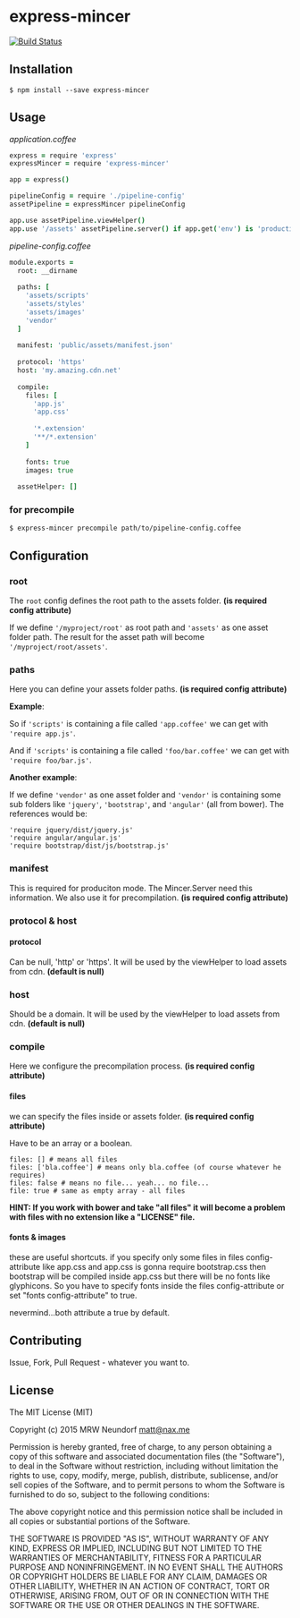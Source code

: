 # express-mincer

[![Build Status](https://travis-ci.org/Naxmeify/express-mincer.svg)](https://travis-ci.org/Naxmeify/express-mincer)

## Installation

```
$ npm install --save express-mincer
```

## Usage

*application.coffee*
```CoffeeScript
express = require 'express'
expressMincer = require 'express-mincer'

app = express()

pipelineConfig = require './pipeline-config'
assetPipeline = expressMincer pipelineConfig

app.use assetPipeline.viewHelper()
app.use '/assets' assetPipeline.server() if app.get('env') is 'production'
```

*pipeline-config.coffee*
```CoffeeScript
module.exports = 
  root: __dirname
  
  paths: [
    'assets/scripts'
    'assets/styles'
    'assets/images'
    'vendor'
  ]
  
  manifest: 'public/assets/manifest.json'
  
  protocol: 'https'
  host: 'my.amazing.cdn.net'
  
  compile: 
    files: [
      'app.js'
      'app.css'
      
      '*.extension'
      '**/*.extension'
    ]
    
    fonts: true
    images: true
    
  assetHelper: []
```

### for precompile
```
$ express-mincer precompile path/to/pipeline-config.coffee
```

## Configuration

### root
The ``` root ``` config defines the root path to the assets folder. 
**(is required config attribute)**

If we define ``` '/myproject/root' ``` as root path and ``` 'assets' ``` as one
asset folder path. The result for the asset path will become 
``` '/myproject/root/assets' ```.

### paths
Here you can define your assets folder paths. **(is required config attribute)**

**Example**:

So if ``` 'scripts' ``` is containing a file called ``` 'app.coffee' ``` we can
get with ``` 'require app.js' ```.

And if ``` 'scripts' ``` is containing a file called ``` 'foo/bar.coffee' ``` 
we can get with ``` 'require foo/bar.js' ```.

**Another example**:

If we define ``` 'vendor' ``` as one asset folder and ``` 'vendor' ```
is containing some sub folders like ``` 'jquery' ```, ``` 'bootstrap' ```, and 
``` 'angular' ``` (all from bower). The references would be:

```
'require jquery/dist/jquery.js'
'require angular/angular.js'
'require bootstrap/dist/js/bootstrap.js'
```

### manifest

This is required for produciton mode. The Mincer.Server need this information.
We also use it for precompilation. **(is required config attribute)**

### protocol & host

#### protocol

Can be null, 'http' or 'https'. It will be used by the viewHelper to load
assets from cdn. **(default is null)**

### host

Should be a domain. It will be used by the viewHelper to load
assets from cdn. **(default is null)**

### compile

Here we configure the precompilation process. **(is required config attribute)**

#### files
we can specify the files inside or assets folder. 
**(is required config attribute)**

Have to be an array or a boolean.

```
files: [] # means all files
files: ['bla.coffee'] # means only bla.coffee (of course whatever he requires)
files: false # means no file... yeah... no file...
file: true # same as empty array - all files
```

**HINT: If you work with bower and take "all files" it will become a problem
with files with no extension like a "LICENSE" file.**

#### fonts & images

these are useful shortcuts. if you specify only some files in files 
config-attribute like app.css and app.css is gonna require bootstrap.css then
bootstrap will be compiled inside app.css but there will be no fonts like
glyphicons. So you have to specify fonts inside the files config-attribute
or set "fonts config-attribute" to true.

nevermind...both attribute a true by default.

## Contributing

Issue, Fork, Pull Request - whatever you want to.

## License

The MIT License (MIT)

Copyright (c) 2015 MRW Neundorf <matt@nax.me>

Permission is hereby granted, free of charge, to any person obtaining a copy
of this software and associated documentation files (the "Software"), to deal
in the Software without restriction, including without limitation the rights
to use, copy, modify, merge, publish, distribute, sublicense, and/or sell
copies of the Software, and to permit persons to whom the Software is
furnished to do so, subject to the following conditions:

The above copyright notice and this permission notice shall be included in all
copies or substantial portions of the Software.

THE SOFTWARE IS PROVIDED "AS IS", WITHOUT WARRANTY OF ANY KIND, EXPRESS OR
IMPLIED, INCLUDING BUT NOT LIMITED TO THE WARRANTIES OF MERCHANTABILITY,
FITNESS FOR A PARTICULAR PURPOSE AND NONINFRINGEMENT. IN NO EVENT SHALL THE
AUTHORS OR COPYRIGHT HOLDERS BE LIABLE FOR ANY CLAIM, DAMAGES OR OTHER
LIABILITY, WHETHER IN AN ACTION OF CONTRACT, TORT OR OTHERWISE, ARISING FROM,
OUT OF OR IN CONNECTION WITH THE SOFTWARE OR THE USE OR OTHER DEALINGS IN THE
SOFTWARE.


